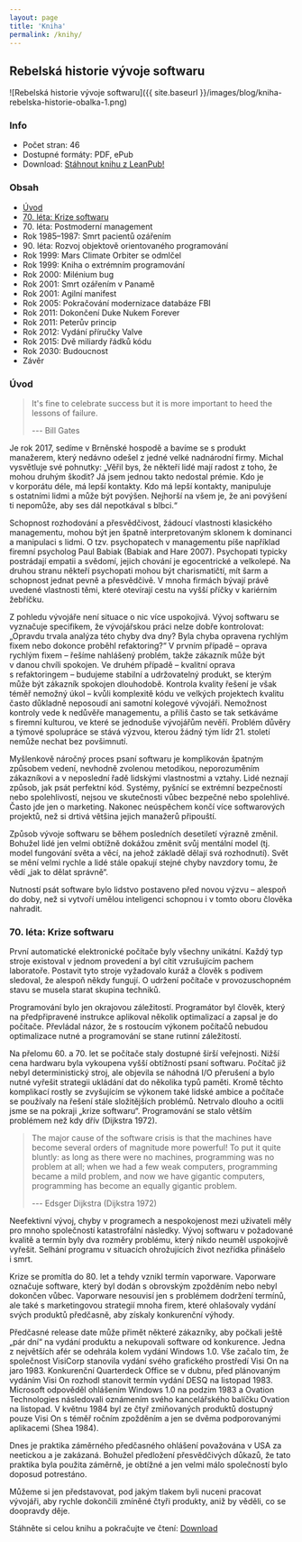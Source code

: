 ```yaml
---
layout: page
title: 'Kniha'
permalink: /knihy/
---
```


## Rebelská historie vývoje softwaru

![Rebelská historie vývoje softwaru]({{ site.baseurl }}/images/blog/kniha-rebelska-historie-obalka-1.png)

### Info

- Počet stran: 46
- Dostupné formáty: PDF, ePub
- Download: [Stáhnout knihu z LeanPub!](https://leanpub.com/historiesoftwaru)

### Obsah

- [Úvod](#úvod)
- [70\. léta: Krize softwaru](#70-léta-krize-softwaru)
- 70\. léta: Postmoderní management
- Rok 1985–1987: Smrt pacientů ozářením
- 90\. léta: Rozvoj objektově orientovaného programování
- Rok 1999: Mars Climate Orbiter se odmlčel
- Rok 1999: Kniha o extrémním programování
- Rok 2000: Milénium bug
- Rok 2001: Smrt ozářením v Panamě
- Rok 2001: Agilní manifest
- Rok 2005: Pokračování modernizace databáze FBI
- Rok 2011: Dokončení Duke Nukem Forever
- Rok 2011: Peterův princip
- Rok 2012: Vydání příručky Valve
- Rok 2015: Dvě miliardy řádků kódu
- Rok 2030: Budoucnost
- Závěr

### Úvod

> It's fine to celebrate success but it is more important to heed the lessons of failure.
>
> --- Bill Gates

Je rok 2017, sedíme v Brněnské hospodě a bavíme se s produkt manažerem,
který nedávno odešel z jedné velké nadnárodní firmy. Michal vysvětluje své pohnutky:
„Věřil bys, že někteří lidé mají radost z toho, že mohou druhým škodit? Já jsem jednou
takto nedostal prémie. Kdo je v korporátu déle, má lepší kontakty. Kdo má lepší kontakty,
manipuluje s ostatními lidmi a může být povýšen. Nejhorší na všem je, že ani povýšení ti nepomůže,
aby ses dál nepotkával s blbci.“

Schopnost rozhodování a přesvědčivost, žádoucí vlastnosti klasického managementu,
mohou být jen špatně interpretovaným sklonem k dominanci a manipulaci s lidmi. O tzv.
psychopatech v managementu píše například firemní psycholog Paul Babiak (Babiak and Hare 2007).
Psychopati typicky postrádají empatii a svědomí, jejich chování je egocentrické a velkolepé.
Na druhou stranu někteří psychopati mohou být charismatičtí, mít šarm a schopnost jednat pevně
a přesvědčivě. V mnoha firmách bývají právě uvedené vlastnosti těmi, které otevírají cestu na
vyšší příčky v kariérním žebříčku.

Z pohledu vývojáře není situace o nic více uspokojivá. Vývoj softwaru se vyznačuje specifikem,
že vývojářskou práci nelze dobře kontrolovat: „Opravdu trvala analýza této chyby dva dny? Byla
chyba opravena rychlým fixem nebo dokonce proběhl refaktoring?“ V prvním případě – oprava rychlým
fixem – řešíme nahlášený problém, takže zákazník může být v danou chvíli spokojen. Ve druhém případě
– kvalitní oprava s refaktoringem – budujeme stabilní a udržovatelný produkt, se kterým může být
zákazník spokojen dlouhodobě. Kontrola kvality řešení je však téměř nemožný úkol – kvůli komplexitě
kódu ve velkých projektech kvalitu často důkladně neposoudí ani samotní kolegové vývojáři.
Nemožnost kontroly vede k nedůvěře managementu, a příliš často se tak setkáváme s firemní kulturou,
ve které se jednoduše vývojářům nevěří. Problém důvěry a týmové spolupráce se stává výzvou, kterou
žádný tým lídr 21. století nemůže nechat bez povšimnutí.

Myšlenkově náročný proces psaní softwaru je komplikován špatným způsobem vedení, nevhodně zvolenou
metodikou, neporozuměním zákazníkovi a v neposlední řadě lidskými vlastnostmi a vztahy. Lidé neznají
způsob, jak psát perfektní kód. Systémy, pyšnící se extrémní bezpečností nebo spolehlivostí, nejsou
ve skutečnosti vůbec bezpečné nebo spolehlivé. Často jde jen o marketing. Nakonec neúspěchem končí
více softwarových projektů, než si drtivá většina jejich manažerů připouští.

Způsob vývoje softwaru se během posledních desetiletí výrazně změnil. Bohužel lidé jen velmi obtížně
dokážou změnit svůj mentální model (tj. model fungování světa a věcí, na jehož základě dělají svá rozhodnutí).
Svět se mění velmi rychle a lidé stále opakují stejné chyby navzdory tomu, že vědí „jak to dělat správně“.

Nutností psát software bylo lidstvo postaveno před novou výzvu – alespoň do doby, než si vytvoří umělou
inteligenci schopnou i v tomto oboru člověka nahradit.

### 70\. léta: Krize softwaru

První automatické elektronické počítače byly všechny unikátní. Každý typ stroje existoval v jednom
provedení a byl cítit vzrušujícím pachem laboratoře. Postavit tyto stroje vyžadovalo kuráž a člověk
s podivem sledoval, že alespoň někdy fungují. O udržení počítače v provozuschopném stavu se musela starat skupina techniků.

Programování bylo jen okrajovou záležitostí. Programátor byl člověk, který na předpřipravené instrukce aplikoval
několik optimalizací a zapsal je do počítače. Převládal názor, že s rostoucím výkonem počítačů nebudou optimalizace
nutné a programování se stane rutinní záležitostí.

Na přelomu 60. a 70. let se počítače staly dostupné širší veřejnosti. Nižší cena hardwaru byla vykoupena vyšší
obtížností psaní softwaru. Počítač již nebyl deterministický stroj, ale objevila se náhodná I/O přerušení a bylo
nutné vyřešit strategii ukládání dat do několika typů paměti. Kromě těchto komplikací rostly se zvyšujícím se
výkonem také lidské ambice a počítače se používaly na řešení stále složitějších problémů. Netrvalo dlouho a ocitli
jsme se na pokraji „krize softwaru“. Programování se stalo větším problémem než kdy dřív (Dijkstra 1972).

> The major cause of the software crisis is that the machines have become several orders of magnitude more
> powerful! To put it quite bluntly: as long as there were no machines, programming was no problem at all;
> when we had a few weak computers, programming became a mild problem, and now we have gigantic computers,
> programming has become an equally gigantic problem.
>
> --- Edsger Dijkstra (Dijkstra 1972)

Neefektivní vývoj, chyby v programech a nespokojenost mezi uživateli měly pro mnoho společností katastrofální následky.
Vývoj softwaru v požadované kvalitě a termín byly dva rozměry problému, který nikdo neuměl uspokojivě vyřešit.
Selhání programu v situacích ohrožujících život nezřídka přinášelo i smrt.

Krize se promítla do 80. let a tehdy vznikl termín vaporware. Vaporware označuje software, který byl dodán s obrovským
zpožděním nebo nebyl dokončen vůbec. Vaporware nesouvisí jen s problémem dodržení termínů, ale také s marketingovou
strategií mnoha firem, které ohlašovaly vydání svých produktů předčasně, aby získaly konkurenční výhody.

Předčasné release date může přimět některé zákazníky, aby počkali ještě „pár dní“ na vydání produktu a nekupovali
software od konkurence. Jedna z největších afér se odehrála kolem vydání Windows 1.0. Vše začalo tím, že společnost
VisiCorp stanovila vydání svého grafického prostředí Visi On na jaro 1983. Konkurenční Quarterdeck Office se v dubnu,
před plánovaným vydáním Visi On rozhodl stanovit termín vydání DESQ na listopad 1983. Microsoft odpověděl ohlášením
Windows 1.0 na podzim 1983 a Ovation Technologies následovali oznámením svého kancelářského balíčku Ovation na listopad.
V květnu 1984 byl ze čtyř zmiňovaných produktů dostupný pouze Visi On s téměř ročním zpožděním a jen se dvěma podporovanými
aplikacemi (Shea 1984).

Dnes je praktika záměrného předčasného ohlášení považována v USA za neetickou a je zakázaná. Bohužel předložení přesvědčivých
důkazů, že tato praktika byla použita záměrně, je obtížné a jen velmi málo společností bylo doposud potrestáno.

Můžeme si jen představovat, pod jakým tlakem byli nuceni pracovat vývojáři, aby rychle dokončili zmíněné čtyři produkty,
aniž by věděli, co se doopravdy děje.

Stáhněte si celou knihu a pokračujte ve čtení: [Download](/download-rebelska-historie-vyvoje-softwaru/)

